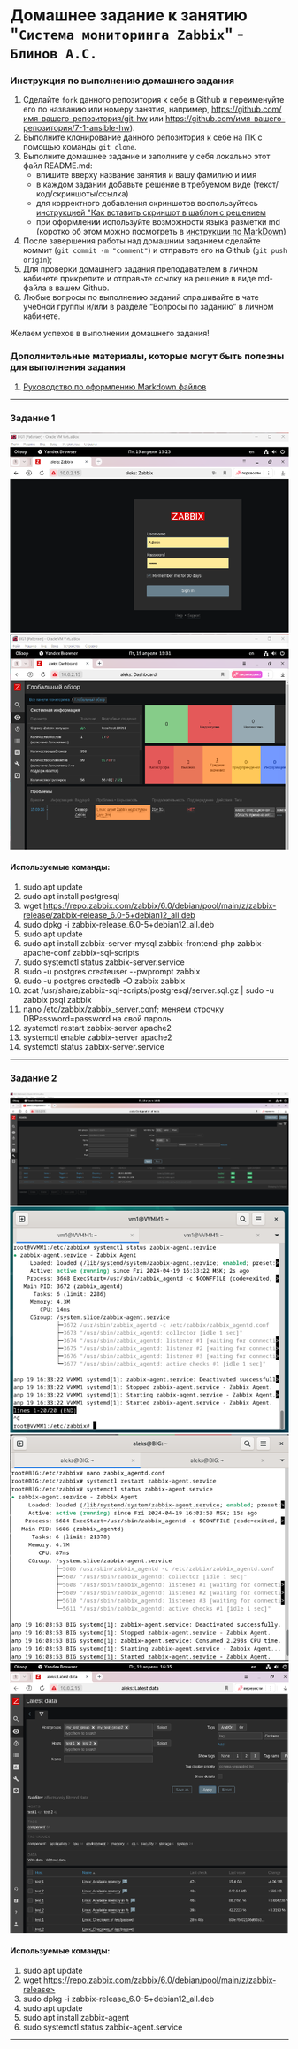 # Домашнее задание к занятию "`Система мониторинга Zabbix`" - `Блинов А.С.`


### Инструкция по выполнению домашнего задания

   1. Сделайте `fork` данного репозитория к себе в Github и переименуйте его по названию или номеру занятия, например, https://github.com/имя-вашего-репозитория/git-hw или  https://github.com/имя-вашего-репозитория/7-1-ansible-hw).
   2. Выполните клонирование данного репозитория к себе на ПК с помощью команды `git clone`.
   3. Выполните домашнее задание и заполните у себя локально этот файл README.md:
      - впишите вверху название занятия и вашу фамилию и имя
      - в каждом задании добавьте решение в требуемом виде (текст/код/скриншоты/ссылка)
      - для корректного добавления скриншотов воспользуйтесь [инструкцией "Как вставить скриншот в шаблон с решением](https://github.com/netology-code/sys-pattern-homework/blob/main/screen-instruction.md)
      - при оформлении используйте возможности языка разметки md (коротко об этом можно посмотреть в [инструкции  по MarkDown](https://github.com/netology-code/sys-pattern-homework/blob/main/md-instruction.md))
   4. После завершения работы над домашним заданием сделайте коммит (`git commit -m "comment"`) и отправьте его на Github (`git push origin`);
   5. Для проверки домашнего задания преподавателем в личном кабинете прикрепите и отправьте ссылку на решение в виде md-файла в вашем Github.
   6. Любые вопросы по выполнению заданий спрашивайте в чате учебной группы и/или в разделе “Вопросы по заданию” в личном кабинете.
   
Желаем успехов в выполнении домашнего задания!
   
### Дополнительные материалы, которые могут быть полезны для выполнения задания

1. [Руководство по оформлению Markdown файлов](https://gist.github.com/Jekins/2bf2d0638163f1294637#Code)

---

### Задание 1
![Скриншот 1](https://github.com/AleksanderB5/sys-pattern-homework-8-2/blob/main/img/1-1Z.png)
![Скриншот 2](https://github.com/AleksanderB5/sys-pattern-homework-8-2/blob/main/img/1-2Z.png)

#### Используемые команды:

   1. sudo apt update
   2. sudo apt install postgresql
   3. wget https://repo.zabbix.com/zabbix/6.0/debian/pool/main/z/zabbix-release/zabbix-release_6.0-5+debian12_all.deb
   4. sudo dpkg -i zabbix-release_6.0-5+debian12_all.deb
   5. sudo apt update
   6. sudo apt install zabbix-server-mysql zabbix-frontend-php zabbix-apache-conf zabbix-sql-scripts
   7. sudo systemctl status zabbix-server.service
   8. sudo -u postgres createuser --pwprompt zabbix
   9. sudo -u postgres createdb -O zabbix zabbix
   10. zcat /usr/share/zabbix-sql-scripts/postgresql/server.sql.gz | sudo -u zabbix psql zabbix
   11. nano /etc/zabbix/zabbix_server.conf; меняем строчку DBPassword=password на свой пароль
   12. systemctl restart zabbix-server apache2
   13. systemctl enable zabbix-server apache2 
   14. systemctl status zabbix-server.service

---

### Задание 2
![Скриншот 1](https://github.com/AleksanderB5/sys-pattern-homework-8-2/blob/main/img/2-1Z.png)
![Скриншот 2](https://github.com/AleksanderB5/sys-pattern-homework-8-2/blob/main/img/2-2Z.png)
![Скриншот 3](https://github.com/AleksanderB5/sys-pattern-homework-8-2/blob/main/img/2-3Z.png)
![Скриншот 4](https://github.com/AleksanderB5/sys-pattern-homework-8-2/blob/main/img/2-4Z.png)

#### Используемые команды:

   1. sudo apt update
   2. wget https://repo.zabbix.com/zabbix/6.0/debian/pool/main/z/zabbix-release>
   3. sudo dpkg -i zabbix-release_6.0-5+debian12_all.deb
   4. sudo apt update
   5. sudo apt install zabbix-agent
   6. sudo systemctl status zabbix-agent.service

---
